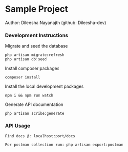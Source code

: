 # Sample Project

Author: Dileesha Nayanajth (github: Dileesha-dev)

### Development Instructions

Migrate and seed the database
```
php artisan migrate:refresh
php artisan db:seed
```

Install composer packages
```
composer install
```

Install the local development packages
```
npm i && npm run watch
```

Generate API documentation
```
php artisan scribe:generate
```

### API Usage

```
Find docs @: localhost:port/docs
```
```
For postman collection run: php artisan export:postman
```